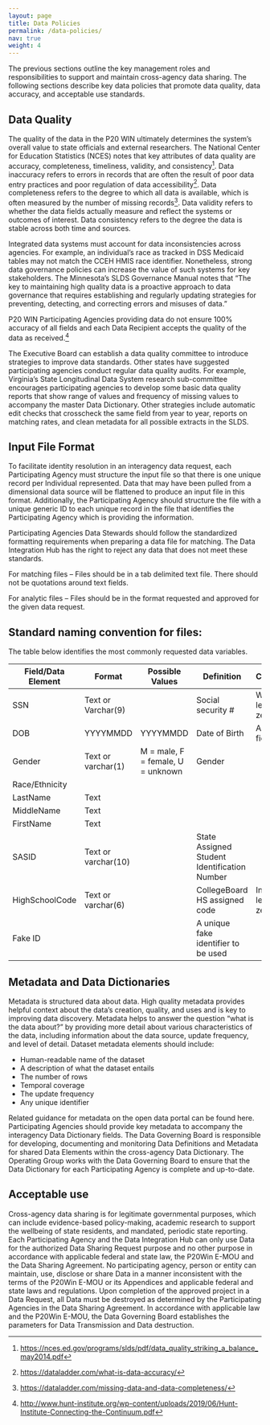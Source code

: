 ```yaml
---
layout: page
title: Data Policies
permalink: /data-policies/
nav: true
weight: 4
---
```


The previous sections outline the key management roles and responsibilities to support and maintain cross-agency data sharing. The following sections describe key data policies that promote data quality, data accuracy, and acceptable use standards.  

## Data Quality
The quality of the data in the P20 WIN ultimately determines the system’s overall value to state officials and external researchers. The National Center for Education Statistics (NCES) notes that key attributes of data quality are accuracy, completeness, timeliness, validity, and consistency[^2]. Data inaccuracy refers to errors in records that are often the result of poor data entry practices and poor regulation of data accessibility[^3]. Data completeness refers to the degree to which all data is available, which is often measured by the number of missing records[^4]. Data validity refers to whether the data fields actually measure and reflect the systems or outcomes of interest. Data consistency refers to the degree the data is stable across both time and sources.

Integrated data systems must account for data inconsistencies across agencies. For example, an individual’s race as tracked in DSS Medicaid tables may not match the CCEH HMIS race identifier. Nonetheless, strong data governance policies can increase the value of such systems for key stakeholders. The Minnesota’s SLDS Governance Manual notes that “The key to maintaining high quality data is a proactive approach to data governance that requires establishing and regularly updating strategies for preventing, detecting, and correcting errors and misuses of data.” 

P20 WIN Participating Agencies providing data do not ensure 100% accuracy of all fields and each Data Recipient accepts the quality of the data as received.[^5]

The Executive Board can establish a data quality committee to introduce strategies to improve data standards. Other states have suggested participating agencies conduct regular data quality audits. For example, Virginia’s State Longitudinal Data System research sub-committee encourages participating agencies to develop some basic data quality reports that show range of values and frequency of missing values to accompany the master Data Dictionary. Other strategies include automatic edit checks that crosscheck the same field from year to year, reports on matching rates, and clean metadata for all possible extracts in the SLDS.

## Input File Format

To facilitate identity resolution in an interagency data request, each Participating Agency must  structure the input file so that there is one unique record per Individual represented. Data that may have been pulled from a dimensional data source will be flattened to produce an input file in this format. Additionally, the Participating Agency should structure the file with a unique generic ID to each unique record in the file that identifies the Participating Agency which is providing the information. 

Participating Agencies Data Stewards should follow the standardized formatting requirements when preparing a data file for matching. The Data Integration Hub has the right to reject any data that does not meet these standards. 

For matching files – Files should be in a tab delimited text file. There should not be quotations around text fields.

For analytic files – Files should be in the format requested and approved for the given data request.

## Standard naming convention for files:

The table below identifies the most commonly requested data variables.

| Field/Data Element | Format | Possible Values | Definition | Comment | 
| ----- | ----- | ----- | ----- | ----- |
| SSN | Text or Varchar(9) | | Social security # | With leading zero |
| DOB | YYYYMMDD | YYYYMMDD | Date of Birth | As a text field |
| Gender |  Text or varchar(1) | M = male, F = female, U = unknown | Gender | |
| Race/Ethnicity | | | | |
| LastName | Text | | | |
| MiddleName | Text | | | |
| FirstName | Text | | | |
| SASID | Text or varchar(10) | | State Assigned Student Identification Number | |
| HighSchoolCode | Text or varchar(6) | | CollegeBoard HS assigned code | Include leading zero |
| Fake ID | | | A unique fake identifier to be used | |

## Metadata and Data Dictionaries 

Metadata is structured data about data. High quality metadata provides helpful context about the data’s creation, quality, and uses and is key to improving data discovery. Metadata helps to answer the question “what is the data about?” by providing more detail about various characteristics of the data, including information about the data source, update frequency, and level of detail. Dataset metadata elements should include:

- Human-readable name of the dataset
- A description of what the dataset entails 
- The number of rows 
- Temporal coverage 
- The update frequency  
- Any unique identifier

Related guidance for metadata on the open data portal can be found here. Participating Agencies should provide key metadata to accompany the interagency Data Dictionary fields. The Data Governing Board is responsible for developing, documenting and monitoring Data Definitions and Metadata for shared Data Elements within the cross-agency Data Dictionary. The Operating Group works with the Data Governing Board to ensure that the Data Dictionary for each Participating Agency is complete and up-to-date. 

## Acceptable use

Cross-agency data sharing is for legitimate governmental purposes, which can include evidence-based policy-making, academic research to support the wellbeing of state residents, and mandated, periodic state reporting. Each Participating Agency and the Data Integration Hub can only use Data for the authorized Data Sharing Request purpose and no other purpose in accordance with applicable federal and state law, the P20Win E-MOU and the Data Sharing Agreement. No participating agency, person or entity can maintain, use, disclose or share Data in a manner inconsistent with the terms of the P20Win E-MOU or its Appendices and applicable federal and state laws and regulations. 
Upon completion of the approved project in a Data Request, all Data must be destroyed as determined by the Participating Agencies in the Data Sharing Agreement. In accordance with applicable law and the P20Win E-MOU, the Data Governing Board establishes the parameters for Data Transmission and Data destruction.

[^2]: https://nces.ed.gov/programs/slds/pdf/data_quality_striking_a_balance_may2014.pdf 
[^3]: https://dataladder.com/what-is-data-accuracy/ 
[^4]: https://dataladder.com/missing-data-and-data-completeness/ 
[^5]: http://www.hunt-institute.org/wp-content/uploads/2019/06/Hunt-Institute-Connecting-the-Continuum.pdf
[^6]: https://vlds.virginia.gov/media/1087/vlds_book_of_dg.pdf 
